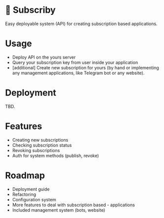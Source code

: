 # 🔐 Subscriby

Easy deployable system (API) for creating subscription based applications.

# Usage

- Deploy API on the yours server
- Query your subscription key from user inside your application
- [additional] Create new subscription for yours (by hand or implementing any management applications, like Telegram bot or any website).

# Deployment

TBD.

# Features

- Creating new subscriptions
- Checking subscription status
- Revoking subscriptions
- Auth for system methods (publish, revoke)

# Roadmap

- Deployment guide
- Refactoring
- Configuration system
- More features to deal with subscription based - applications
- Included management system (bots, website)
